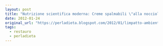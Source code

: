 ```yaml
---
layout: post
title: "Nutrizione scientifica moderna: Creme spalmabili \"alla nocciola\": ambiente e salute"
date: 2012-01-24
original_url: "https://perladieta.blogspot.com/2012/01/limpatto-ambientale-delle-creme-alla.html"
tags:
  - restauro
  - perladieta
---
```



